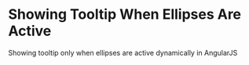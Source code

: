 # Showing Tooltip When Ellipses Are Active
Showing tooltip only when ellipses are active dynamically in AngularJS

